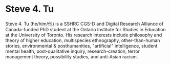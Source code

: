 # Steve 4. Tu
Steve 4. Tu (he/him/他) is a SSHRC CGS-D and Digital Research Alliance of Canada-funded PhD student at the Ontario Institute for Studies in Education at the University of Toronto. His research interests include philosophy and theory of higher education, multispecies ethnography, other-than-human stories, environmental & posthumanities, "artificial" intelligence, student mental health, post-qualitative inquiry, research-creation, terror management theory, possibility studies, and anti-Asian racism. 
